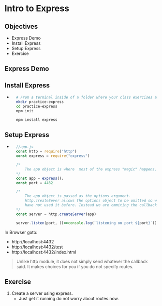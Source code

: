 # Intro to Express

## Objectives
- Express Demo
- Install Express
- Setup Express
- Exercise

## Express Demo


## Install Express
- ```bash
    # From a terminal inside of a folder where your class exercises are contained
    mkdir practice-express
    cd practice-express
    npm init

    npm install express

## Setup Express
- ```js
    //app.js
    const http = require("http")
    const express = require("express")

    /* 
        The app object is where  most of the express "magic" happens.
    */
    const app = express();
    const port = 4432

    /* 
        The app object is passed as the options argument.
        http.createSever allows the options object to be omitted so we 
        have not used it before. Instead we are ommiting the callback.
    */
    const server = http.createServer(app)

    server.listen(port, ()=>console.log(`listening on port ${port}`))
In Browser goto: 
- http://localhost:4432
- http://localhost:4432/test
- http://localhost:4432/index.html

> Unlike http module, it does not simply send whatever the callback said. It makes choices for you if you do not specify routes.

## Exercise
1. Create a server using express.
    - Just get it running do not worry about routes now.